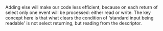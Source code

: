 Adding else will make our code less efficient, because on each return of select only one event will be processed: either read or write.
The key concept here is that what clears the condition of 'standard input being readable' is not select returning, but reading from the descriptor.
